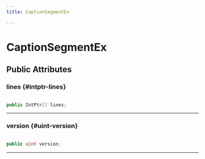 ```yaml
---
title: CaptionSegmentEx

---
```


# CaptionSegmentEx










## Public Attributes

### lines {#intptr-lines}

```csharp

public IntPtr[] lines;

```






-----------

### version {#uint-version}

```csharp

public uint version;

```






-----------


